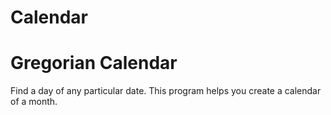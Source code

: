 # Calendar
# Gregorian Calendar
Find a day of any particular date.
This program helps you create a calendar of a month.
